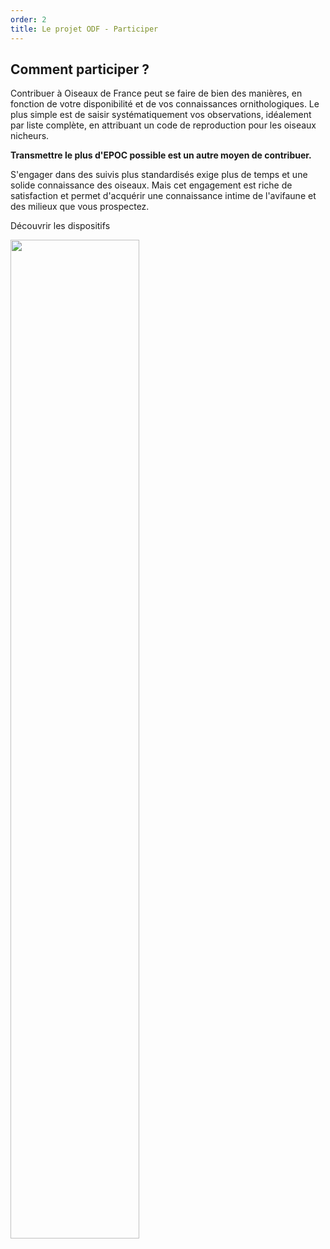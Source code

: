 ```yaml
---
order: 2
title: Le projet ODF - Participer
---
```


## Comment participer ?

<div class="InformativePageParagraph">

Contribuer à Oiseaux de France peut se faire de bien des manières, en fonction de votre disponibilité et de vos connaissances ornithologiques. Le plus simple est de saisir systématiquement vos observations, idéalement par liste complète, en attribuant un code de reproduction pour les oiseaux nicheurs.

**Transmettre le plus d'EPOC possible est un autre moyen de contribuer.**

S'engager dans des suivis plus standardisés exige plus de temps et une solide connaissance des oiseaux. Mais cet engagement est riche de satisfaction et permet d'acquérir une connaissance intime de l'avifaune et des milieux que vous prospectez.

<nuxt-link to="/get-involved" class="PrimaryButton" style="margin-bottom: 20px">Découvrir les dispositifs</nuxt-link>

</div>

<img class="InformativePagePicture" style="width: 64%" src="/what-is-ODF-project/protocols-outline.jpg" />
